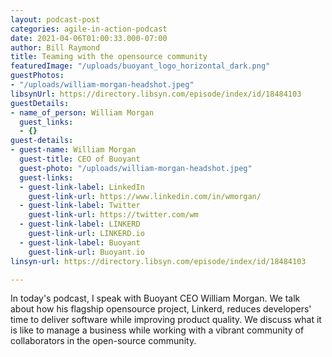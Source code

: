 ```yaml
---
layout: podcast-post
categories: agile-in-action-podcast
date: 2021-04-06T01:00:33.000-07:00
author: Bill Raymond
title: Teaming with the opensource community
featuredImage: "/uploads/buoyant_logo_horizontal_dark.png"
guestPhotos:
- "/uploads/william-morgan-headshot.jpeg"
libsynUrl: https://directory.libsyn.com/episode/index/id/18484103
guestDetails:
- name_of_person: William Morgan
  guest_links:
  - {}
guest-details:
- guest-name: William Morgan
  guest-title: CEO of Buoyant
  guest-photo: "/uploads/william-morgan-headshot.jpeg"
  guest-links:
  - guest-link-label: LinkedIn
    guest-link-url: https://www.linkedin.com/in/wmorgan/
  - guest-link-label: Twitter
    guest-link-url: https://twitter.com/wm
  - guest-link-label: LINKERD
    guest-link-url: LINKERD.io
  - guest-link-label: Buoyant
    guest-link-url: Buoyant.io
linsyn-url: https://directory.libsyn.com/episode/index/id/18484103

---
```

In today's podcast, I speak with Buoyant CEO William Morgan. We talk about how his flagship opensource project, Linkerd, reduces developers' time to deliver software while improving product quality. We discuss what it is like to manage a business while working with a vibrant community of collaborators in the open-source community.